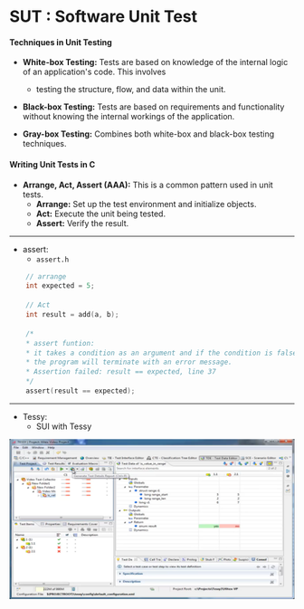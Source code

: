# SUT : Software Unit Test

#### **Techniques in Unit Testing**

- **White-box Testing:** Tests are based on knowledge of the internal logic of an application's code. This involves 
	- testing the structure, flow, and data within the unit.
	
- **Black-box Testing:** Tests are based on requirements and functionality without knowing the internal workings of the application.

- **Gray-box Testing:** Combines both white-box and black-box testing techniques.

#### **Writing Unit Tests in C**

- **Arrange, Act, Assert (AAA):** This is a common pattern used in unit tests.
    - **Arrange:** Set up the test environment and initialize objects.
    - **Act:** Execute the unit being tested.
    - **Assert:** Verify the result.
----

- assert:
    - `assert.h`
```c
    // arrange
    int expected = 5;

    // Act
    int result = add(a, b);

    /*
    * assert funtion:
    * it takes a condition as an argument and if the condition is false,
    * the program will terminate with an error message. 
    * Assertion failed: result == expected, line 37
    */
    assert(result == expected);
```
---
- Tessy:
    - SUI with Tessy
    
![Tessy](image.png)